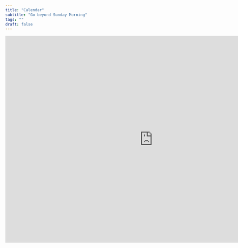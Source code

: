 ```yaml
---
title: "Calendar"
subtitle: "Go beyond Sunday Morning"
tags: ""
draft: false
---
```


<iframe src="https://calendar.google.com/calendar/embed?src=newsletter%40gainesvillequakers.org&ctz=America%2FNew_York" width="925" height="650" frameborder="0" style="border:0" allowfullscreen></iframe>
